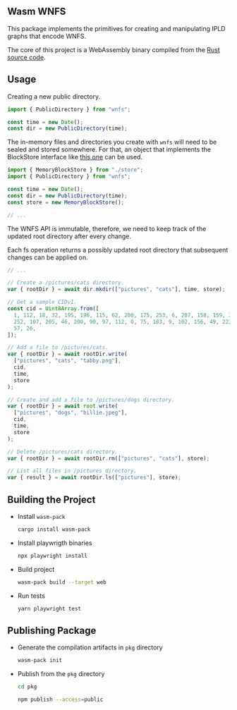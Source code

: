 ## Wasm WNFS

This package implements the primitives for creating and manipulating IPLD graphs that encode WNFS.

The core of this project is a WebAssembly binary compiled from the [Rust source code](https://github.com/WebNativeFileSystem/rs-wnfs/tree/main/crates/fs).

## Usage

Creating a new public directory.

```ts
import { PublicDirectory } from "wnfs";

const time = new Date();
const dir = new PublicDirectory(time);
```

The in-memory files and directories you create with `wnfs` will need to be sealed and stored somewhere. For that, an object that implements the BlockStore interface like [this one](https://github.com/WebNativeFileSystem/rs-wnfs/blob/8bb0fbb457051295f1ed4a4707dc230c04612658/crates/wasm/examples/graph/src/blockstore.ts#L9-L29) can be used.

```ts
import { MemoryBlockStore } from "./store";
import { PublicDirectory } from "wnfs";

const time = new Date();
const dir = new PublicDirectory(time);
const store = new MemoryBlockStore();

// ...
```

The WNFS API is immutable, therefore, we need to keep track of the updated root directory after every change.

Each fs operation returns a possibly updated root directory that subsequent changes can be applied on.

```ts
// ...

// Create a /pictures/cats directory.
var { rootDir } = await dir.mkdir(["pictures", "cats"], time, store);

// Get a sample CIDv1.
const cid = Uint8Array.from([
  1, 112, 18, 32, 195, 196, 115, 62, 200, 175, 253, 6, 207, 158, 159, 245, 15,
  252, 107, 205, 46, 200, 90, 97, 112, 0, 75, 183, 9, 102, 156, 49, 222, 148,
  57, 26,
]);

// Add a file to /pictures/cats.
var { rootDir } = await rootDir.write(
  ["pictures", "cats", "tabby.png"],
  cid,
  time,
  store
);

// Create and add a file to /pictures/dogs directory.
var { rootDir } = await root.write(
  ["pictures", "dogs", "billie.jpeg"],
  cid,
  time,
  store
);

// Delete /pictures/cats directory.
var { rootDir } = await rootDir.rm(["pictures", "cats"], store);

// List all files in /pictures directory.
var { result } = await rootDir.ls(["pictures"], store);
```

## Building the Project

- Install `wasm-pack`

  ```bash
  cargo install wasm-pack
  ```

- Install playwrigth binaries

  ```bash
  npx playwright install
  ```

- Build project

  ```bash
  wasm-pack build --target web
  ```

- Run tests

  ```bash
  yarn playwright test
  ```

## Publishing Package

- Generate the compilation artifacts in `pkg` directory

  ```bash
  wasm-pack init
  ```

- Publish from the `pkg` directory

  ```bash
  cd pkg
  ```

  ```bash
  npm publish --access=public
  ```
